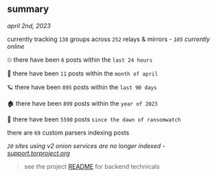 
## summary
_april 2nd, 2023_

currently tracking `138` groups across `252` relays & mirrors - _`105` currently online_

⏲ there have been `6` posts within the `last 24 hours`

🦈 there have been `11` posts within the `month of april`

🪐 there have been `895` posts within the `last 90 days`

🏚 there have been `899` posts within the `year of 2023`

🦕 there have been `5590` posts `since the dawn of ransomwatch`

there are `69` custom parsers indexing posts

_`20` sites using v2 onion services are no longer indexed - [support.torproject.org](https://support.torproject.org/onionservices/v2-deprecation/)_

> see the project [README](https://github.com/joshhighet/ransomwatch#ransomwatch--) for backend technicals

